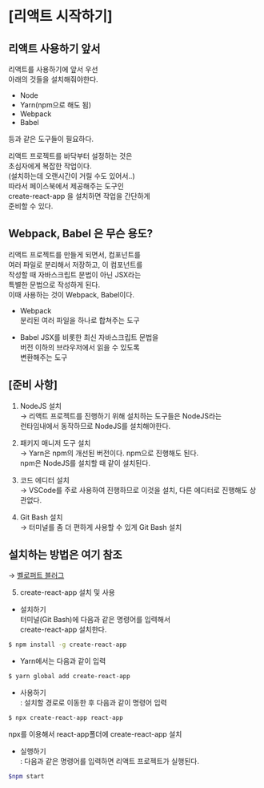 # [리액트 시작하기]

## 리액트 사용하기 앞서

리액트를 사용하기에 앞서 우선  
아래의 것들을 설치해줘야한다.

- Node
- Yarn(npm으로 해도 됨)
- Webpack
- Babel

등과 같은 도구들이 필요하다.

리액트 프로젝트를 바닥부터 설정하는 것은  
초심자에게 복잡한 작업이다.  
(설치하는데 오랜시간이 거릴 수도 있어서..)  
따라서 페이스북에서 제공해주는 도구인  
create-react-app 을 설치하면 작업을 간단하게  
준비할 수 있다.

## Webpack, Babel 은 무슨 용도?

리액트 프로젝트를 만들게 되면서, 컴포넌트를  
여러 파일로 분리해서 저장하고, 이 컴포넌트를  
작성할 때 자바스크립트 문법이 아닌 JSX라는  
특별한 문법으로 작성하게 된다.  
이때 사용하는 것이 Webpack, Babel이다.

- Webpack  
  분리된 여러 파일을 하나로 합쳐주는 도구

- Babel
  JSX를 비롯한 최신 자바스크립트 문법을  
   버전 이하의 브라우저에서 읽을 수 있도록  
   변환해주는 도구

## [준비 사항]

1.  NodeJS 설치  
    → 리액트 프로젝트를 진행하기 위해 설치하는 도구들은 NodeJS라는  
     런타임내에서 동작하므로 NodeJS를 설치해야한다.

2.  패키지 매니저 도구 설치  
    → Yarn은 npm의 개선된 버전이다. npm으로 진행해도 된다.  
     npm은 NodeJS를 설치할 때 같이 설치된다.

3.  코드 에디터 설치  
    → VSCode를 주로 사용하여 진행하므로 이것을 설치, 다른
    에디터로 진행해도 상관없다.

4.  Git Bash 설치  
    → 터미널를 좀 더 편하게 사용할 수 있게 Git Bash 설치

## 설치하는 방법은 여기 참조

→ [벨로퍼트 블러그](https://velopert.com/3621)

5.  create-react-app 설치 및 사용

- 설치하기  
  터미널(Git Bash)에 다음과 같은 명령어를 입력해서  
   create-react-app 설치한다.  


```bash
$ npm install -g create-react-app
```

- Yarn에서는 다음과 같이 입력

```bash
$ yarn global add create-react-app
```

- 사용하기  
  : 설치할 경로로 이동한 후 다음과 같이 명령어 입력

```bash
$ npx create-react-app react-app
```
npx를 이용해서 react-app폴더에 create-react-app 설치

- 실행하기  
  : 다음과 같은 명령어를 입력하면 리액트 프로젝트가 실행된다.

```bash
$npm start
```
